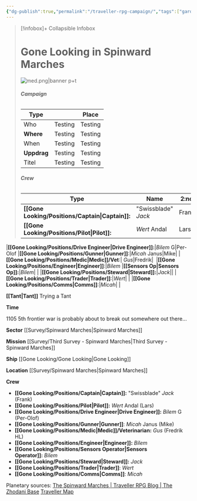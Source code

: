 ```yaml
---
{"dg-publish":true,"permalink":"/traveller-rpg-campaign/","tags":["gardenEntry"]}
---
```


> [!infobox]+ Collapsible Infobox
> # Gone Looking in Spinward Marches
> ![med.png|banner p+t](/img/user/Gone%20Looking/Attachments/med.png)
> ###### **Campaign**
> | Type |   |  Place |
> | ---- | ---- | ---- |
> | Who | Testing | Testing |> 
> | **Where** | Testing | Testing |
> | When | Testing | Testing |
> | **Uppdrag** | Testing | Testing |
> | Titel | Testing | Testing |
> 
> ######  **Crew**
> | Type | Name | 2:nd |
> | ---- | ---- | ---- |
>|**[[Gone Looking/Positions/Captain\|Captain]]:**|"Swissblade" *Jack* |Frank|
>| **[[Gone Looking/Positions/Pilot\|Pilot]]:**|*Wert* Andal|Lars|
|**[[Gone Looking/Positions/Drive Engineer\|Drive Engineer]]:**|*Bilem* G|Per-Olof
|**[[Gone Looking/Positions/Gunner\|Gunner]]**:|*Micah* Janus|Mike|
|**[[Gone Looking/Positions/Medic\|Medic]]/Vet**:| *Gus*|Fredrik| 
|**[[Gone Looking/Positions/Engineer\|Engineer]]**:|*Bilem*
|**[[Sensors Op\|Sensors Op]]:**|*Bilem*| |
|**[[Gone Looking/Positions/Steward\|Steward]]:**|*Jack*||
|**[[Gone Looking/Positions/Trader\|Trader]]**:|*Wert*| |
|**[[Gone Looking/Positions/Comms\|Comms]]**:|*Micah*| |

**[[Tant\|Tant]]**
Trying a Tant

**Time**

1105
5th frontier war is probably about to break out somewhere out there...

**Sector**
[[Survey/Spinward Marches\|Spinward Marches]]

**Mission**
[[Survey/Third Survey - Spinward Marches\|Third Survey - Spinward Marches]]

**Ship**
[[Gone Looking/Gone Looking\|Gone Looking]]

**Location**
[[Survey/Spinward Marches\|Spinward Marches]]

**Crew**
- **[[Gone Looking/Positions/Captain\|Captain]]:** "Swissblade" *Jack* (Frank)
- **[[Gone Looking/Positions/Pilot\|Pilot]]:** *Wert* Andal (Lars)
- **[[Gone Looking/Positions/Drive Engineer\|Drive Engineer]]:** *Bilem* G (Per-Olof)
- **[[Gone Looking/Positions/Gunner\|Gunner]]**: *Micah* Janus (Mike)
- **[[Gone Looking/Positions/Medic\|Medic]]/Veterinarian:** *Gus* (Fredrik HL) 
- **[[Gone Looking/Positions/Engineer\|Engineer]]:** *Bilem*
- **[[Gone Looking/Positions/Sensors Operator\|Sensors Operator]]:** *Bilem*
- **[[Gone Looking/Positions/Steward\|Steward]]:** *Jack*
- **[[Gone Looking/Positions/Trader\|Trader]]**: *Wert*
- **[[Gone Looking/Positions/Comms\|Comms]]**: *Micah*

Planetary sources:
[The Spinward Marches | Traveller RPG Blog | The Zhodani Base](https://zhodani.space/maps/the-spinward-marches/)
[Traveller Map](https://travellermap.com/?options=887&p=-96!60!5&mains=1)




   